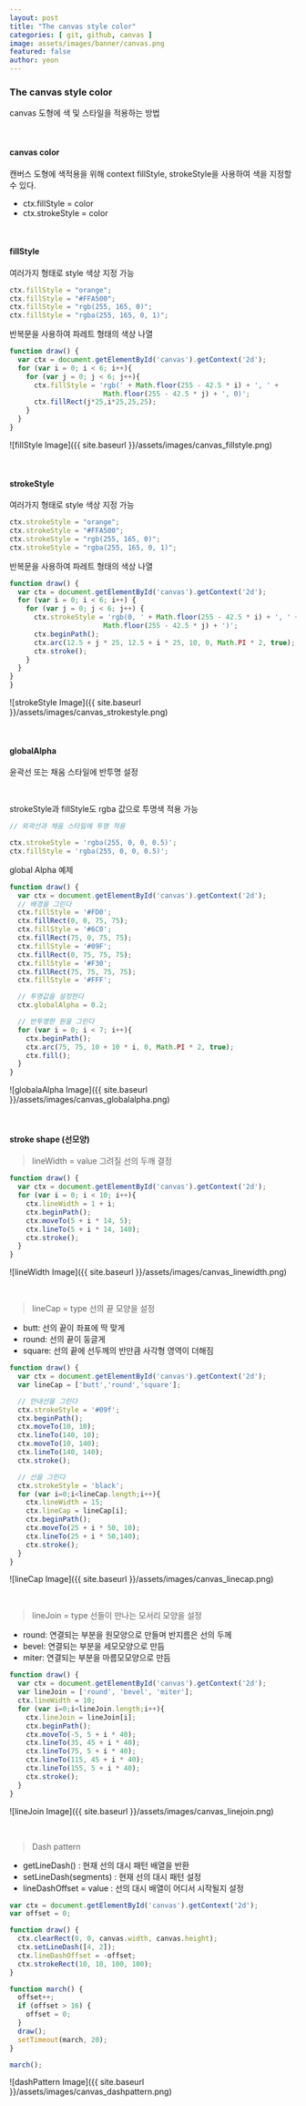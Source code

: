 ```yaml
---
layout: post
title: "The canvas style color" 
categories: [ git, github, canvas ]
image: assets/images/banner/canvas.png
featured: false
author: yeon
---
```



### The canvas style color
canvas 도형에 색 및 스타일을 적용하는 방법 <br>

<br>

#### canvas color
캔버스 도형에 색적용을 위해 context fillStyle, strokeStyle을 사용하여 색을 지정할 수 있다. <br>

- ctx.fillStyle = color
- ctx.strokeStyle = color

<br>

#### fillStyle
여러가지 형태로 style 색상 지정 가능
```javascript
ctx.fillStyle = "orange";
ctx.fillStyle = "#FFA500";
ctx.fillStyle = "rgb(255, 165, 0)";
ctx.fillStyle = "rgba(255, 165, 0, 1)";
```

반복문을 사용하여 파레트 형태의 색상 나열
```javascript
function draw() {
  var ctx = document.getElementById('canvas').getContext('2d');
  for (var i = 0; i < 6; i++){
    for (var j = 0; j < 6; j++){
      ctx.fillStyle = 'rgb(' + Math.floor(255 - 42.5 * i) + ', ' +
                       Math.floor(255 - 42.5 * j) + ', 0)';
      ctx.fillRect(j*25,i*25,25,25);
    }
  }
}
```

![fillStyle Image]({{ site.baseurl }}/assets/images/canvas_fillstyle.png)

<br>

#### strokeStyle
여러가지 형태로 style 색상 지정 가능
```javascript
ctx.strokeStyle = "orange";
ctx.strokeStyle = "#FFA500";
ctx.strokeStyle = "rgb(255, 165, 0)";
ctx.strokeStyle = "rgba(255, 165, 0, 1)";
```

반복문을 사용하여 파레트 형태의 색상 나열
```javascript
function draw() {
  var ctx = document.getElementById('canvas').getContext('2d');
  for (var i = 0; i < 6; i++) {
    for (var j = 0; j < 6; j++) {
      ctx.strokeStyle = 'rgb(0, ' + Math.floor(255 - 42.5 * i) + ', ' + 
                       Math.floor(255 - 42.5 * j) + ')';
      ctx.beginPath();
      ctx.arc(12.5 + j * 25, 12.5 + i * 25, 10, 0, Math.PI * 2, true);
      ctx.stroke();
    }
  }
}
}
```

![strokeStyle Image]({{ site.baseurl }}/assets/images/canvas_strokestyle.png)

<br>

#### globalAlpha
윤곽선 또는 채움 스타일에 반투명 설정

<br>

strokeStyle과 fillStyle도 rgba 값으로 투명색 적용 가능
```javascript
// 외곽선과 채움 스타일에 투명 적용

ctx.strokeStyle = 'rgba(255, 0, 0, 0.5)';
ctx.fillStyle = 'rgba(255, 0, 0, 0.5)';
```

global Alpha 예제
```javascript
function draw() {
  var ctx = document.getElementById('canvas').getContext('2d');
  // 배경을 그린다
  ctx.fillStyle = '#FD0';
  ctx.fillRect(0, 0, 75, 75);
  ctx.fillStyle = '#6C0';
  ctx.fillRect(75, 0, 75, 75);
  ctx.fillStyle = '#09F';
  ctx.fillRect(0, 75, 75, 75);
  ctx.fillStyle = '#F30';
  ctx.fillRect(75, 75, 75, 75);
  ctx.fillStyle = '#FFF';

  // 투명값을 설정한다
  ctx.globalAlpha = 0.2;

  // 반투명한 원을 그린다
  for (var i = 0; i < 7; i++){
    ctx.beginPath();
    ctx.arc(75, 75, 10 + 10 * i, 0, Math.PI * 2, true);
    ctx.fill();
  }
}
```

![globalaAlpha Image]({{ site.baseurl }}/assets/images/canvas_globalalpha.png)

<br>

#### stroke shape (선모양)
> lineWidth = value
그려질 선의 두깨 결정

```javascript
function draw() {
  var ctx = document.getElementById('canvas').getContext('2d');
  for (var i = 0; i < 10; i++){
    ctx.lineWidth = 1 + i;
    ctx.beginPath();
    ctx.moveTo(5 + i * 14, 5);
    ctx.lineTo(5 + i * 14, 140);
    ctx.stroke();
  }
}
```

![lineWidth Image]({{ site.baseurl }}/assets/images/canvas_linewidth.png)

<br>

>  lineCap = type
선의 끝 모양을 설정

- butt: 선의 끝이 좌표에 딱 맞게
- round: 선의 끝이 둥글게 
- square: 선의 끝에 선두께의 반만큼 사각형 영역이 더해짐

```javascript
function draw() {
  var ctx = document.getElementById('canvas').getContext('2d');
  var lineCap = ['butt','round','square'];

  // 안내선을 그린다
  ctx.strokeStyle = '#09f';
  ctx.beginPath();
  ctx.moveTo(10, 10);
  ctx.lineTo(140, 10);
  ctx.moveTo(10, 140);
  ctx.lineTo(140, 140);
  ctx.stroke();

  // 선을 그린다
  ctx.strokeStyle = 'black';
  for (var i=0;i<lineCap.length;i++){
    ctx.lineWidth = 15;
    ctx.lineCap = lineCap[i];
    ctx.beginPath();
    ctx.moveTo(25 + i * 50, 10);
    ctx.lineTo(25 + i * 50,140);
    ctx.stroke();
  }
}
```

![lineCap Image]({{ site.baseurl }}/assets/images/canvas_linecap.png)

<br>

> lineJoin = type
선들이 만나는 모서리 모양을 설정

- round: 연결되는 부분을 원모양으로 만들며 반지름은 선의 두께
- bevel: 연결되는 부분을 세모모양으로 만듬
- miter: 연결되는 부분을 마름모모양으로 만듬

```javascript
function draw() {
  var ctx = document.getElementById('canvas').getContext('2d');
  var lineJoin = ['round', 'bevel', 'miter'];
  ctx.lineWidth = 10;
  for (var i=0;i<lineJoin.length;i++){
    ctx.lineJoin = lineJoin[i];
    ctx.beginPath();
    ctx.moveTo(-5, 5 + i * 40);
    ctx.lineTo(35, 45 + i * 40);
    ctx.lineTo(75, 5 + i * 40);
    ctx.lineTo(115, 45 + i * 40);
    ctx.lineTo(155, 5 + i * 40);
    ctx.stroke();
  }
}
```

![lineJoin Image]({{ site.baseurl }}/assets/images/canvas_linejoin.png)

<br>

> Dash pattern

- getLineDash() : 현재 선의 대시 패턴 배열을 반환
- setLineDash(segments) : 현재 선의 대시 패턴 설정
- lineDashOffset = value : 선의 대시 배열이 어디서 시작될지 설정

```javascript
var ctx = document.getElementById('canvas').getContext('2d');
var offset = 0;

function draw() {
  ctx.clearRect(0, 0, canvas.width, canvas.height);
  ctx.setLineDash([4, 2]);
  ctx.lineDashOffset = -offset;
  ctx.strokeRect(10, 10, 100, 100);
}

function march() {
  offset++;
  if (offset > 16) {
    offset = 0;
  }
  draw();
  setTimeout(march, 20);
}

march();
```

![dashPattern Image]({{ site.baseurl }}/assets/images/canvas_dashpattern.png)

<br>

<br><br><br>